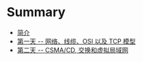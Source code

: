 # Summary

* [简介](README.md)
* [第一天 -- 网络、线缆、OSI 以及 TCP 模型](d01-Networks-Cables-OSI-and-TCP-Models.md)
* [第二天 -- CSMA/CD, 交换和虚拟局域网](d02-CSMA-CD-Switching-and-VLANs.md)

